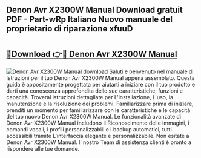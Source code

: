 ## Denon Avr X2300W Manual Download gratuit PDF - Part-wRp Italiano Nuovo manuale del proprietario di riparazione xfuuD

# <h2><a href="http://df9zmm7.blite.top/?on=Denon+Avr+X2300W+Manual">🔗Download 👉🔴 Denon Avr X2300W Manual</a></h2>

[![Denon Avr X2300W Manual download](https://i.imgur.com/lujVjoI.png)](http://df9zmm7.blite.top/?on=Denon+Avr+X2300W+Manual)
Saluti e benvenuto nel manuale di Istruzioni per il tuo Denon Avr X2300W Manual appena assemblato. Questa guida è appositamente progettata per aiutarti a iniziare con il tuo prodotto e darti una conoscenza approfondita delle sue caratteristiche, funzioni e capacità. Troverai istruzioni dettagliate per L'installazione, L'uso, la manutenzione e la risoluzione dei problemi. Familiarizzare prima di iniziare, prenditi un momento per familiarizzare con le caratteristiche e le capacità del tuo nuovo Denon Avr X2300W Manual. Le funzionalità avanzate di Denon Avr X2300W Manual includono il Riconoscimento delle immagini, i comandi vocali, i profili personalizzabili e i backup automatici, tutti accessibili tramite L'interfaccia elegante e personalizzabile. Non esitate a Denon Avr X2300W Manual. Il nostro Team di assistenza clienti è pronto a rispondere alle tue domande.
